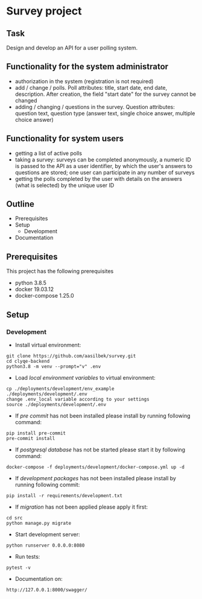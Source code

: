 # Survey project 

## Task

Design and develop an API for a user polling system.

## Functionality for the system administrator

- authorization in the system (registration is not required)
- add / change / polls. Poll attributes: title, start date, end date, description. After creation, the field "start date" for the survey cannot be changed
- adding / changing / questions in the survey. Question attributes: question text, question type (answer text, single choice answer, multiple choice answer)

## Functionality for system users

- getting a list of active polls
- taking a survey: surveys can be completed anonymously, a numeric ID is passed to the API as a user identifier, by which the user's answers to questions are stored; one user can participate in any number of surveys
- getting the polls completed by the user with details on the answers (what is selected) by the unique user ID


## Outline
- Prerequisites
- Setup
    - Development
- Documentation


## Prerequisites
This project has the following prerequisites
- python 3.8.5
- docker 19.03.12
- docker-compose 1.25.0


## Setup

### Development

- Install virtual environment:
```
git clone https://github.com/aasilbek/survey.git
cd clyqe-backend
python3.8 -m venv --prompt="v" .env
```

- Load *local environment variables* to virtual environment:
```
cp ./deployments/development/env_example ./deployments/development/.env
change .env_local variable according to your settings
source ./deployments/development/.env
```

- If *pre commit* has not been installed please install by running following command:
```
pip install pre-commit
pre-commit install
```

- If *postgresql database* has not be started please start it by following command:
```
docker-compose -f deployments/development/docker-compose.yml up -d
```

- If *development packages* has not been installed please install by running following commit:
```
pip install -r requirements/development.txt
```

- If *migration* has not been applied please apply it first:
```
cd src
python manage.py migrate
```

- Start development server:
```
python runserver 0.0.0.0:8080
```

- Run tests:
```
pytest -v
```

- Documentation on:
```
http://127.0.0.1:8000/swagger/
```
